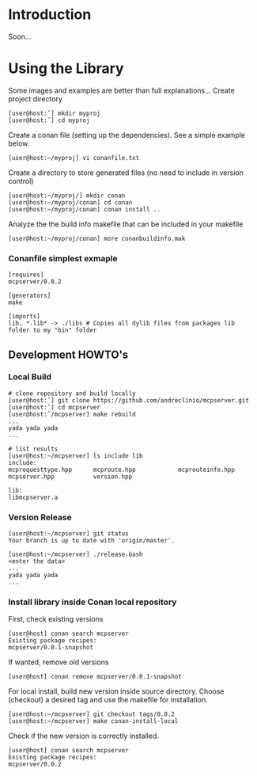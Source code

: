 # Introduction

Soon...

# Using the Library

Some images and examples are better than full explanations...
Create project directory
```
[user@host:˜] mkdir myproj
[user@host:˜] cd myproj
```

Create a conan file (setting up the dependencies). See a simple example below.
```
[user@host:~/myproj] vi conanfile.txt
```

Create a directory to store generated files (no need to include in version control)
```
[user@host:~/myproj/] mkdir conan
[user@host:~/myproj/conan] cd conan
[user@host:~/myproj/conan] conan install ..
```

Analyze the the build info makefile that can be included in your makefile
```
[user@host:~/myproj/conan] more conanbuildinfo.mak 
```


### Conanfile simplest exmaple
```
[requires]
mcpserver/0.0.2

[generators]
make

[imports]
lib, *.lib* -> ./libs # Copies all dylib files from packages lib folder to my "bin" folder
```

## Development HOWTO's

### Local Build 
```
# clone repository and build locally
[user@host:˜] git clone https://github.com/andreclinio/mcpserver.git
[user@host:˜] cd mcpserver
[user@host:˜/mcpserver] make rebuild
...
yada yada yada
...

# list results
[user@host:~/mcpserver] ls include lib
include:
mcprequesttype.hpp      mcproute.hpp            mcprouteinfo.hpp        mcpserver.hpp           version.hpp

lib:
libmcpserver.a
``` 


### Version Release 
```
[user@host:~/mcpserver] git status 
Your branch is up to date with 'origin/master'.

[user@host:~/mcpserver] ./release.bash
<enter the data>
...
yada yada yada
...
```

### Install library inside Conan local repository
First, check existing versions
```
[user@host] conan search mcpserver
Existing package recipes:
mcpserver/0.0.1-snapshot
```

If wanted, remove old versions
```
[user@host] conan remove mcpserver/0.0.1-snapshot
```

For local install, build new version inside source directory. 
Choose (checkout) a desired tag and use the makefile for installation.
```
[user@host:~/mcpserver] git checkout tags/0.0.2
[user@host:~/mcpserver] make conan-install-local
```

Check if the new version is correctly installed.
```
[user@host] conan search mcpserver
Existing package recipes:
mcpserver/0.0.2
```
